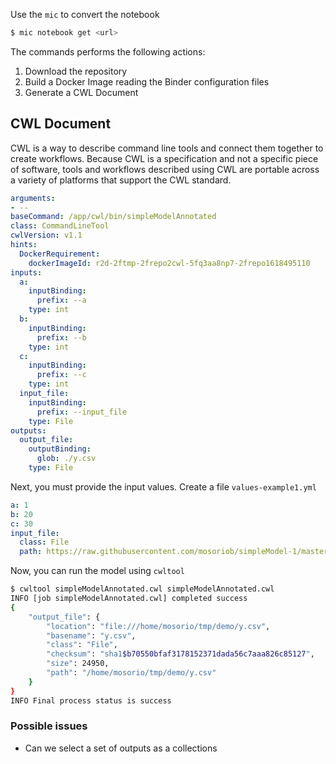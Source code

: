 Use the `mic` to convert the notebook

```bash
$ mic notebook get <url>
```

The commands performs the following actions:

1. Download the repository
2. Build a Docker Image reading the Binder configuration files
3. Generate a CWL Document


## CWL Document

CWL is a way to describe command line tools and connect them together to create workflows. Because CWL is a specification and not a specific piece of software, tools and workflows described using CWL are portable across a variety of platforms that support the CWL standard.



```yaml
arguments:
- --
baseCommand: /app/cwl/bin/simpleModelAnnotated
class: CommandLineTool
cwlVersion: v1.1
hints:
  DockerRequirement:
    dockerImageId: r2d-2ftmp-2frepo2cwl-5fq3aa8np7-2frepo1618495110
inputs:
  a:
    inputBinding:
      prefix: --a
    type: int
  b:
    inputBinding:
      prefix: --b
    type: int
  c:
    inputBinding:
      prefix: --c
    type: int
  input_file:
    inputBinding:
      prefix: --input_file
    type: File
outputs:
  output_file:
    outputBinding:
      glob: ./y.csv
    type: File

```

Next, you must provide the input values. Create a file `values-example1.yml` 

```yaml
a: 1
b: 20
c: 30
input_file:
  class: File
  path: https://raw.githubusercontent.com/mosoriob/simpleModel-1/master/x.csv
```

Now, you can run the model using `cwltool`

```bash
$ cwltool simpleModelAnnotated.cwl simpleModelAnnotated.cwl 
INFO [job simpleModelAnnotated.cwl] completed success
{
    "output_file": {
        "location": "file:///home/mosorio/tmp/demo/y.csv",
        "basename": "y.csv",
        "class": "File",
        "checksum": "sha1$b70550bfaf3178152371dada56c7aaa826c85127",
        "size": 24950,
        "path": "/home/mosorio/tmp/demo/y.csv"
    }
}
INFO Final process status is success
```


### Possible issues

- Can we select a set of outputs as a collections